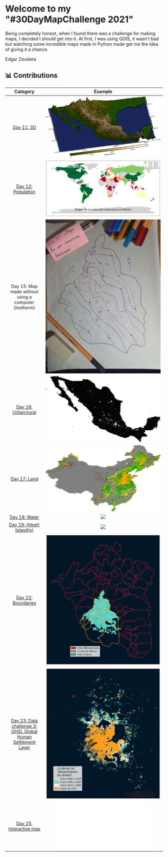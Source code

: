 # Welcome to my "#30DayMapChallenge 2021"

Being completely honest, when I found there was a challenge for making maps, I decided I should get into it. At first, I was using QGIS, it wasn't bad but watching some incredible maps made in Python made get me the idea of giving it a chance. 

Edgar Zavaleta

## 📊 Contributions

| Category             |  Example |
:-------------------------:|:-------------------------:
[Day 11: 3D](files/3D.ipynb)  |  ![](maps/Terreno_3D.png)
[Day 12: Population](files/Poblacion.ipynb)  |  ![](maps/Poblacion.png)
Day 15: Map made without using a computer (*Isotherm*)  |  ![](maps/handmade.jpg)
[Day 16: Urban/rural ](files/Urban&Rural.ipynb)  |  ![](maps/Urban&Rural.png)
[Day 17: Land ](files/Land.ipynb)  |  ![](maps/LandChina.png)
[Day 18: Water ](files/Water.ipynb)  |  ![](maps/Agua.png)
[Day 19: (*Heat*) Island(s) ](files/Islands.ipynb)  |  ![](maps/Islas.png)
[Day 22: Boundaries ](files/Boundaries.ipynb)  |  ![](maps/CDMX.png)
[Day 23: Data challenge 3: GHSL Global Human Settlement Layer ](files/DataChallenge3_GHSL.ipynb)  |  ![](maps/ZMVM_GHSL.png)
[Day 25: Interactive map ](files/Interactive.ipynb)  |  ![](maps/map.html)